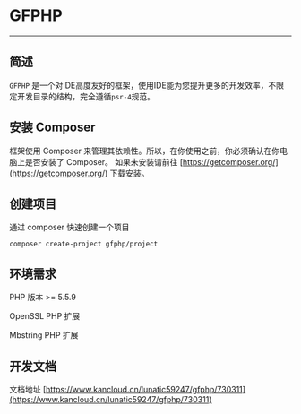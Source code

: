 # GFPHP
---
## 简述
`GFPHP` 是一个对IDE高度友好的框架，使用IDE能为您提升更多的开发效率，不限定开发目录的结构，完全遵循`psr-4`规范。

## 安装 Composer
框架使用 Composer 来管理其依赖性。所以，在你使用之前，你必须确认在你电脑上是否安装了 Composer。
如果未安装请前往 [https://getcomposer.org/](https://getcomposer.org/) 下载安装。
## 创建项目
通过 composer 快速创建一个项目
```
composer create-project gfphp/project
```
## 环境需求
PHP 版本 >= 5.5.9

OpenSSL PHP 扩展

Mbstring PHP 扩展

## 开发文档
 文档地址 [https://www.kancloud.cn/lunatic59247/gfphp/730311](https://www.kancloud.cn/lunatic59247/gfphp/730311) 
